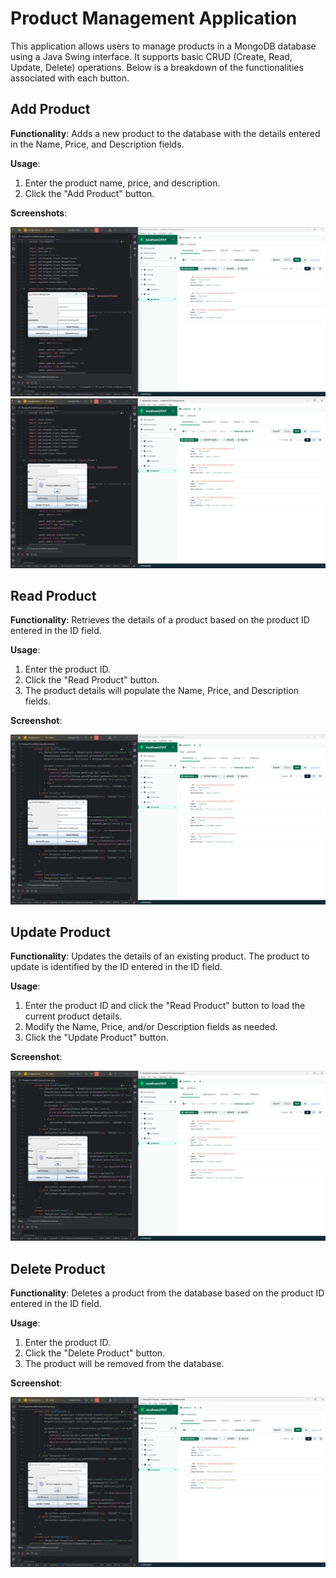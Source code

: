 # Product Management Application

This application allows users to manage products in a MongoDB database using a Java Swing interface. It supports basic CRUD (Create, Read, Update, Delete) operations. Below is a breakdown of the functionalities associated with each button.

## Add Product

**Functionality**: Adds a new product to the database with the details entered in the Name, Price, and Description fields.

**Usage**:
1. Enter the product name, price, and description.
2. Click the "Add Product" button.

**Screenshots**:

![Add Product1](src/main/images/Add_product_1.png)
![Add Product2](src/main/images/Add_product_2.png)


## Read Product

**Functionality**: Retrieves the details of a product based on the product ID entered in the ID field.

**Usage**:
1. Enter the product ID.
2. Click the "Read Product" button.
3. The product details will populate the Name, Price, and Description fields.

**Screenshot**:

![Read Product](src/main/images/Read_product.png)

## Update Product

**Functionality**: Updates the details of an existing product. The product to update is identified by the ID entered in the ID field.

**Usage**:
1. Enter the product ID and click the "Read Product" button to load the current product details.
2. Modify the Name, Price, and/or Description fields as needed.
3. Click the "Update Product" button.

**Screenshot**:

![Update Product](src/main/images/Update_product.png)

## Delete Product

**Functionality**: Deletes a product from the database based on the product ID entered in the ID field.

**Usage**:
1. Enter the product ID.
2. Click the "Delete Product" button.
3. The product will be removed from the database.

**Screenshot**:

![Delete Product](src/main/images/Delete_product.png)